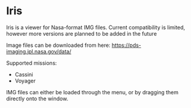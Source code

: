 # Iris

Iris is a viewer for Nasa-format IMG files. Current compatibility is limited, however more versions are 
planned to be added in the future

Image files can be downloaded from here: https://pds-imaging.jpl.nasa.gov/data/

Supported missions:
* Cassini
* Voyager

IMG files can either be loaded through the menu, or by dragging them directly onto the window.
